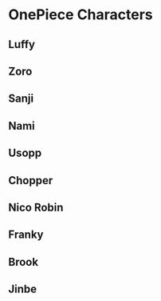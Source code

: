# OnePiece Characters

## Luffy
## Zoro
## Sanji
## Nami
## Usopp
## Chopper
## Nico Robin
## Franky
## Brook
## Jinbe
